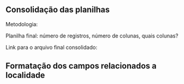## Consolidação das planilhas

Metodologia:

Planilha final: número de registros, número de colunas, quais colunas?

Link para o arquivo final consolidado:

## Formatação dos campos relacionados a localidade

